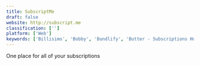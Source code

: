 ```yaml
---
title: SubscriptMe
draft: false 
website: http://subscript.me
classification: ['']
platform: ['Web']
keywords: ['Billisimo', 'Bobby', 'Bundlify', 'Butter - Subscriptions Hub', 'Cardlife', 'Fyle Lite', 'Hiatus', 'Lemon', 'Mint', 'Outflow', 'RevenueCat', 'RevenueStory', 'Revolut', 'Spendee', 'Subscro', 'Subtrk', 'TrackMySubs', 'Trim', 'Truebill', 'Zoho Invoice', 'billit']
---
```

One place for all of your subscriptions